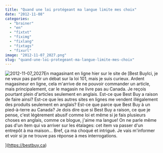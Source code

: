 ```yaml
---
title: "Quand une loi protégeant ma langue limite mes choix"
date: "2012-11-08"
categories: 
  - "brainer"
  - "en"
  - "fixtxt"
  - "fiximg"
  - "fixlang"
  - "fixtags"
  - "fixurl"
image: "2012-11-07_2027.png"
slug: "quand-une-loi-protegeant-ma-langue-limite-mes-choix"
---
```


![](images/2012-11-07_2027.png "2012-11-07_2027")En magasinant en ligne hier sur le site de [Best BuyIci, je ne veux pas partir un débat sur la loi 101, mais je suis curieux. Ardent magasineur en ligne, cela m'arrive de ne pouvoir commander un article, mais principalement, car le magasin ne livre pas au Canada. Je reçois pourtant plein d'articles seulement en anglais. Est-ce que Best Buy a raison de faire ainsi? Est-ce que les autres sites en lignes me vendent illégalement des produits seulement en anglais? Est-ce que parce que Best Buy à un pied-à-terre au Canada? Je dois dire que si Best Buy a raison, ce que je pense, c'est légèrement abusif comme loi et même si je fais plusieurs choses en anglais, comme ce blogue, j'aime ma langue! On ne parle même pas d'un item qui va arriver sur les étalages: cet item va passer d'un entrepôt à ma maison... Bref, ça ma choqué et intrigué. Je vais m'informer et voir si je ne trouve pas réponse à mes interrogations.

](https://bestbuy.ca)

